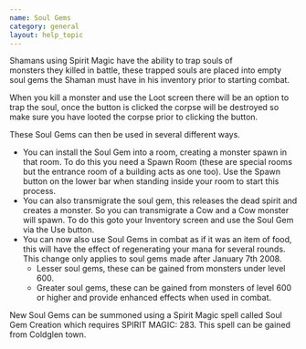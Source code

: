 ```yaml
---
name: Soul Gems
category: general
layout: help_topic
---
```

Shamans using Spirit Magic have the ability to trap souls of monsters they killed in battle, these trapped souls are placed into empty soul gems the Shaman must have in his inventory prior to starting combat.

When you kill a monster and use the Loot screen there will be an option to trap the soul, once the button is clicked the corpse will be destroyed so make sure you have looted the corpse prior to clicking the button.

These Soul Gems can then be used in several different ways.

*   You can install the Soul Gem into a room, creating a monster spawn in that room. To do this you need a Spawn Room (these are special rooms but the entrance room of a building acts as one too). Use the Spawn button on the lower bar when standing inside your room to start this process.
*   You can also transmigrate the soul gem, this releases the dead spirit and creates a monster. So you can transmigrate a Cow and a Cow monster will spawn. To do this goto your Inventory screen and use the Soul Gem via the Use button.
*   You can now also use Soul Gems in combat as if it was an item of food, this will have the effect of regenerating your mana for several rounds. This change only applies to soul gems made after January 7th 2008.
    *   Lesser soul gems, these can be gained from monsters under level 600.
    *   Greater soul gems, these can be gained from monsters of level 600 or higher and provide enhanced effects when used in combat.

New Soul Gems can be summoned using a Spirit Magic spell called Soul Gem Creation which requires SPIRIT MAGIC: 283. This spell can be gained from Coldglen town.